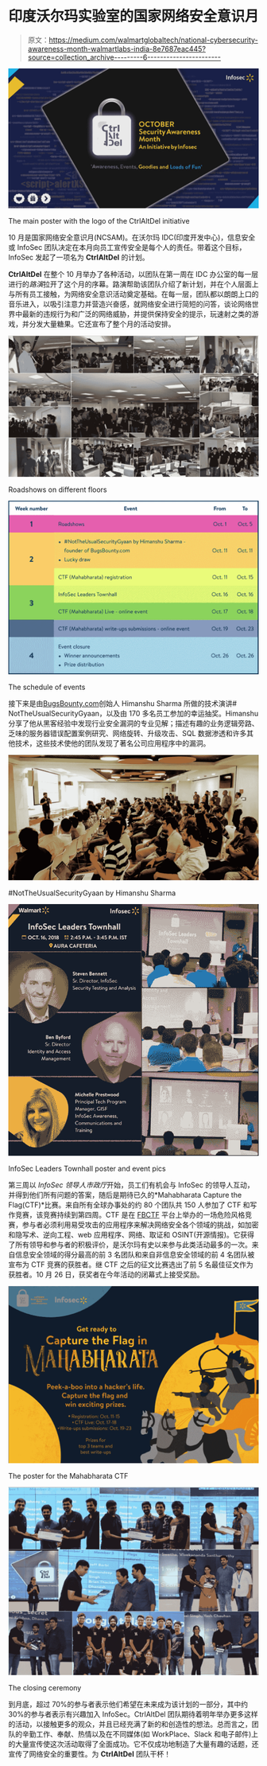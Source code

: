# 印度沃尔玛实验室的国家网络安全意识月

> 原文：<https://medium.com/walmartglobaltech/national-cybersecurity-awareness-month-walmartlabs-india-8e7687eac445?source=collection_archive---------6----------------------->

![](img/3ac4629d96aab30aea1551c8edf197c1.png)

The main poster with the logo of the CtrlAltDel initiative

10 月是国家网络安全意识月(NCSAM)。在沃尔玛 IDC(印度开发中心)，信息安全或 InfoSec 团队决定在本月向员工宣传安全是每个人的责任。带着这个目标，InfoSec 发起了一项名为 **CtrlAltDel** 的计划。

**CtrlAltDel** 在整个 10 月举办了各种活动，以团队在第一周在 IDC 办公室的每一层进行的*路演*拉开了这个月的序幕。路演帮助该团队介绍了新计划，并在个人层面上与所有员工接触，为网络安全意识活动奠定基础。在每一层，团队都以朗朗上口的音乐进入，以吸引注意力并营造兴奋感，就网络安全进行简短的问答，谈论网络世界中最新的违规行为和广泛的网络威胁，并提供保持安全的提示，玩速射之类的游戏，并分发大量糖果。它还宣布了整个月的活动安排。

![](img/eca288378adfd081a821197480d472d4.png)

Roadshows on different floors

![](img/8f11d72c65e045482bc97f395bbd3198.png)

The schedule of events

接下来是由[BugsBounty.com](https://bugsbounty.io)创始人 Himanshu Sharma 所做的技术演讲# NotTheUsualSecurityGyaan，以及由 170 多名员工参加的幸运抽奖。Himanshu 分享了他从黑客经验中发现行业安全漏洞的专业见解；描述有趣的业务逻辑旁路、乏味的服务器错误配置案例研究、网络旋转、升级攻击、SQL 数据渗透和许多其他技术，这些技术使他的团队发现了著名公司应用程序中的漏洞。

![](img/819e2e17d35faae230661e90bf8234cf.png)

#NotTheUsualSecurityGyaan by Himanshu Sharma

![](img/ffdf1f14c20e3cf25ab8d2eb936da1b8.png)

InfoSec Leaders Townhall poster and event pics

第三周以 *InfoSec 领导人市政厅*开始，员工们有机会与 InfoSec 的领导人互动，并得到他们所有问题的答案，随后是期待已久的*Mahabharata Capture the Flag(CTF)*比赛。来自所有全球办事处的约 80 个团队共 150 人参加了 CTF 和写作竞赛，该竞赛持续到第四周。CTF 是在 [FBCTF](https://github.com/facebook/fbctf) 平台上举办的一场危险风格竞赛，参与者必须利用易受攻击的应用程序来解决网络安全各个领域的挑战，如加密和隐写术、逆向工程、web 应用程序、网络、取证和 OSINT(开源情报)。它获得了所有领导和参与者的积极评价，是沃尔玛有史以来参与此类活动最多的一次。来自信息安全领域的得分最高的前 3 名团队和来自非信息安全领域的前 4 名团队被宣布为 CTF 竞赛的获胜者。继 CTF 之后的征文比赛选出了前 5 名最佳征文作为获胜者。10 月 26 日，获奖者在今年活动的闭幕式上接受奖励。

![](img/6bbda7445ad4cdebd433a1b58f68c582.png)

The poster for the Mahabharata CTF

![](img/e9c3ff5cfe9045945e1e0d16fddc2c88.png)

The closing ceremony

到月底，超过 70%的参与者表示他们希望在未来成为该计划的一部分，其中约 30%的参与者表示有兴趣加入 InfoSec。CtrlAltDel 团队期待着明年举办更多这样的活动，以接触更多的观众，并且已经充满了新的和创造性的想法。总而言之，团队的辛勤工作、奉献、热情以及在不同媒体(如 WorkPlace、Slack 和电子邮件)上的大量宣传使这次活动取得了全面成功。它不仅成功地制造了大量有趣的话题，还宣传了网络安全的重要性。为 **CtrlAltDel** 团队干杯！